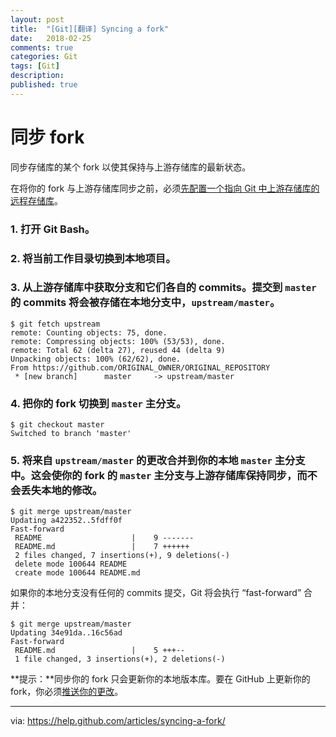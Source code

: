```yaml
---
layout: post
title:  "[Git][翻译] Syncing a fork"
date:   2018-02-25
comments: true
categories: Git
tags: [Git]
description:
published: true
---
```


# 同步 fork

同步存储库的某个 fork 以使其保持与上游存储库的最新状态。

在将你的 fork 与上游存储库同步之前，必须[先配置一个指向 Git 中上游存储库的远程存储库](https://help.github.com/articles/configuring-a-remote-for-a-fork)。

### 1. 打开 Git Bash。

### 2. 将当前工作目录切换到本地项目。

### 3. 从上游存储库中获取分支和它们各自的 commits。提交到 `master` 的 commits 将会被存储在本地分支中，`upstream/master`。

```
$ git fetch upstream
remote: Counting objects: 75, done.
remote: Compressing objects: 100% (53/53), done.
remote: Total 62 (delta 27), reused 44 (delta 9)
Unpacking objects: 100% (62/62), done.
From https://github.com/ORIGINAL_OWNER/ORIGINAL_REPOSITORY
 * [new branch]      master     -> upstream/master
```

### 4. 把你的 fork 切换到 `master` 主分支。

```
$ git checkout master
Switched to branch 'master'
```

### 5. 将来自 `upstream/master` 的更改合并到你的本地 `master` 主分支中。这会使你的 fork 的 `master` 主分支与上游存储库保持同步，而不会丢失本地的修改。

```
$ git merge upstream/master
Updating a422352..5fdff0f
Fast-forward
 README                    |    9 -------
 README.md                 |    7 ++++++
 2 files changed, 7 insertions(+), 9 deletions(-)
 delete mode 100644 README
 create mode 100644 README.md
```

如果你的本地分支没有任何的 commits 提交，Git 将会执行 “fast-forward” 合并：

```
$ git merge upstream/master
Updating 34e91da..16c56ad
Fast-forward
 README.md                 |    5 +++--
 1 file changed, 3 insertions(+), 2 deletions(-)
```

**提示：**同步你的 fork 只会更新你的本地版本库。要在 GitHub 上更新你的 fork，你必须[推送你的更改](https://help.github.com/articles/pushing-to-a-remote)。

----------------

via: https://help.github.com/articles/syncing-a-fork/
